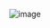![image](https://user-images.githubusercontent.com/101416092/229284642-7e39404f-2a1d-422b-9d42-607e4146ed80.png)
